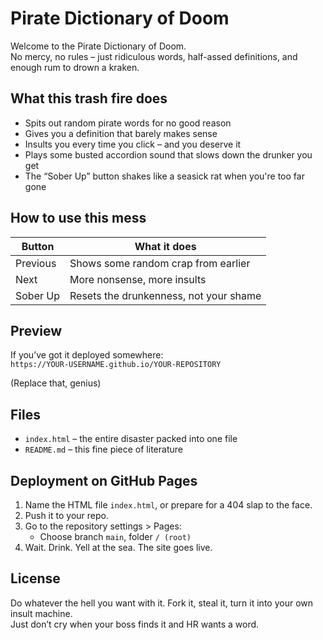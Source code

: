 # Pirate Dictionary of Doom

Welcome to the Pirate Dictionary of Doom.  
No mercy, no rules – just ridiculous words, half-assed definitions, and enough rum to drown a kraken.

## What this trash fire does

- Spits out random pirate words for no good reason
- Gives you a definition that barely makes sense
- Insults you every time you click – and you deserve it
- Plays some busted accordion sound that slows down the drunker you get
- The “Sober Up” button shakes like a seasick rat when you're too far gone

## How to use this mess

| Button     | What it does                            |
|------------|------------------------------------------|
| Previous   | Shows some random crap from earlier      |
| Next       | More nonsense, more insults              |
| Sober Up   | Resets the drunkenness, not your shame   |

## Preview

If you’ve got it deployed somewhere:  
`https://YOUR-USERNAME.github.io/YOUR-REPOSITORY`

(Replace that, genius)

## Files

- `index.html` – the entire disaster packed into one file
- `README.md` – this fine piece of literature

## Deployment on GitHub Pages

1. Name the HTML file `index.html`, or prepare for a 404 slap to the face.
2. Push it to your repo.
3. Go to the repository settings > Pages:
   - Choose branch `main`, folder `/ (root)`
4. Wait. Drink. Yell at the sea. The site goes live.

## License

Do whatever the hell you want with it. Fork it, steal it, turn it into your own insult machine.  
Just don’t cry when your boss finds it and HR wants a word.
